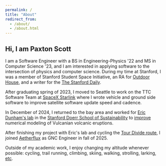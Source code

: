 ```yaml
---
permalink: /
title: "About"
redirect_from: 
  - /about/
  - /about.html
---
```


## Hi, I am Paxton Scott

I am a Software Engineer with a BS in Engineering-Physics '22 and MS in Computer Science '23, and I am interested in applying software to the intersection of physics and computer science. During my time at Stanford, I was a member of Stanford Student Space Initiative, an RA for [Outdoor House](https://stanforddaily.com/2022/02/23/new-to-the-neighborhood-outdoor-house-returns-with-a-focus-on-accessible-outdoor-education/), and a writer for the [The Stanford Daily](https://stanforddaily.com/author/paxtonscott/).

After graduating spring of 2023, I moved to Seattle to work on the TTC Software Team at [SpaceX Starlink](https://www.starlink.com/us) where I wrote vehicle and ground side software to improve satellite software update speed and cadence. 

In December of 2024, I returned to the bay area and worked for [Eric Dunham's lab](https://pangea.stanford.edu/~edunham/) in the [Stanford Doerr School of Sustainability](https://sustainability.stanford.edu/) to [improve](https://paxtonsc.github.io/projects/2025/05/geophysics-volcano-research/) numerical modeling of Vulcanian volcanic eruptions. 

After finishing my project with Eric's lab and cycling the [Tour Divide route](https://paxtonsc.github.io/adventures/2025/06/tour-divide-1/), I joined [Aetherflux](https://www.aetherflux.com/) as GNC Engineer in fall of 2025.

Outside of my academic work, I enjoy changing my altitude whenever possible: cycling, trail running, climbing, skiing, walking, strolling, larking, [etc](/adventures/). 